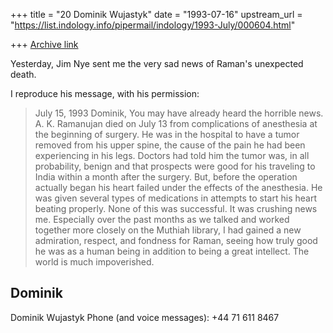 +++
title = "20 Dominik Wujastyk"
date = "1993-07-16"
upstream_url = "https://list.indology.info/pipermail/indology/1993-July/000604.html"

+++
[Archive link](https://list.indology.info/pipermail/indology/1993-July/000604.html)


Yesterday, Jim Nye <jnye at midway.uchicago.edu> sent me the very sad news of
Raman's unexpected death.

I reproduce his message, with his permission:

> July 15, 1993
> Dominik,
>   You may have already heard the horrible news.  A. K. Ramanujan
> died on July 13 from complications of anesthesia at the beginning
> of surgery.  He was in the hospital to have a tumor removed from
> his upper spine, the cause of the pain he had been experiencing
> in his legs.  Doctors had told him the tumor was, in all
> probability, benign and that prospects were good for his
> traveling to India within a month after the surgery.  But, before
> the operation actually began his heart failed under the effects
> of the anesthesia.  He was given several types of medications in
> attempts to start his heart beating properly.  None of this was
> successful.
>   It was crushing news me.  Especially over the past months as we
> talked and worked together more closely on the Muthiah library, I
> had gained a new admiration, respect, and fondness for Raman,
> seeing how truly good he was as a human being in addition to
> being a great intellect.  The world is much impoverished.

Dominik
--
Dominik Wujastyk           Phone (and voice messages): +44 71 611 8467





